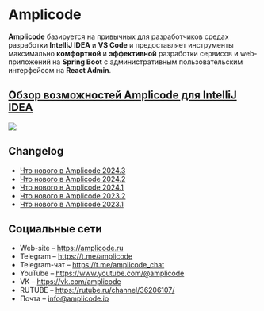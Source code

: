 # Amplicode

**Amplicode** базируется на привычных для разработчиков средах разработки **IntelliJ IDEA** и **VS Code** и предоставляет инструменты максимально **комфортной** и **эффективной** разработки сервисов и web-приложений на **Spring Boot** с административным пользовательским интерфейсом на **React Admin**.

## [Обзор возможностей Amplicode для IntelliJ IDEA](http://www.youtube.com/watch?v=7vIX8vbT3kM)
[![](https://i3.ytimg.com/vi/7vIX8vbT3kM/maxresdefault.jpg)](http://www.youtube.com/watch?v=7vIX8vbT3kM)

## Changelog

* [Что нового в Amplicode 2024.3](https://github.com/Amplicode/amplicode/blob/main/releases/2024.3.md)
* [Что нового в Amplicode 2024.2](https://github.com/Amplicode/amplicode/blob/main/releases/2024.2.md)
* [Что нового в Amplicode 2024.1](https://github.com/Amplicode/amplicode/blob/main/releases/2024.1.md)
* [Что нового в Amplicode 2023.2](https://github.com/Amplicode/amplicode/blob/main/releases/2023.2.md)
* [Что нового в Amplicode 2023.1](https://github.com/Amplicode/amplicode/blob/main/releases/2023.1.md)

## Социальные сети

* Web-site – https://amplicode.ru
* Telegram – https://t.me/amplicode
* Telegram-чат – https://t.me/amplicode_chat
* YouTube – https://www.youtube.com/@amplicode
* VK – https://vk.com/amplicode
* RUTUBE – https://rutube.ru/channel/36206107/
* Почта – info@amplicode.io
